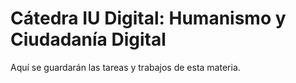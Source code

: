 # Cátedra IU Digital: Humanismo y Ciudadanía Digital
Aquí se guardarán las tareas y trabajos de esta materia.
